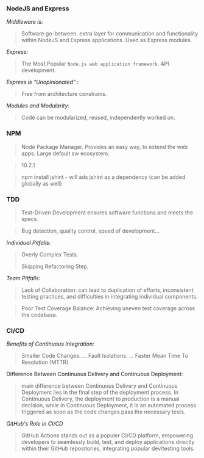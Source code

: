 
### NodeJS and Express
_Middleware is:_

>Software go-between, extra layer for communication and functionality within NodeJS and Express applications.
Used as Express modules.

_Express:_ 
>The Most Popular `Node.js web application framework`. API development.

_Express is “Unopinionated” :_ 
>Free from architecture constrains.

_Modules and Modularity_: 
>Code can be modularized, reused, independently worked on.

### NPM

>Node Package Manager. 
Provides an easy way, to extend the web apps.
Large default sw ecosystem.

>10.2.1

>npm install jshint -
will ads jshint as a dependency (can be added globally as well)

### TDD
>Test-Driven Development ensures software functions and meets the specs.



>Bug detection, quality control, speed of development...

_Individual Pitfalls:_

>Overly Complex Tests.<p>
>Skipping Refactoring Step.

_Team Pitfalls:_

>Lack of Collaboration: 
can lead to duplication of efforts, inconsistent testing practices, 
and difficulties in integrating individual components. 

>Poor Test Coverage Balance: 
Achieving uneven test coverage across the codebase.

### CI/CD

_Benefits of Continuous Integration:_

>Smaller Code Changes. ...
Fault Isolations. ...
Faster Mean Time To Resolution (MTTR)

Difference Between Continuous Delivery and Continuous Deployment:

>main difference between Continuous Delivery and Continuous Deployment lies in the final step of the deployment process. In Continuous Delivery, the deployment to production is a manual decision, while in Continuous Deployment, it is an automated process triggered as soon as the code changes pass the necessary tests.

_GitHub's Role in CI/CD_
>GitHub Actions stands out as a populer CI/CD platform, empowering developers to seamlessly build, test, and deploy applications directly within their GitHub repositories, integrating popular dev/testing tools.
